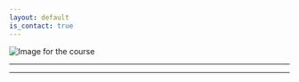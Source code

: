 ```yaml
---
layout: default
is_contact: true
---
```

![Image for the course](background_banner.png)  

----
****



